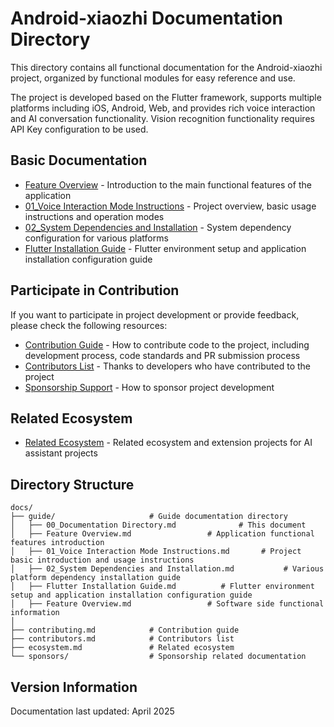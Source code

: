 # Android-xiaozhi Documentation Directory

This directory contains all functional documentation for the Android-xiaozhi project, organized by functional modules for easy reference and use.

The project is developed based on the Flutter framework, supports multiple platforms including iOS, Android, Web, and provides rich voice interaction and AI conversation functionality.
Vision recognition functionality requires API Key configuration to be used.

## Basic Documentation

- [Feature Overview](功能概览.md) - Introduction to the main functional features of the application
- [01_Voice Interaction Mode Instructions](01_语音交互模式说明.md) - Project overview, basic usage instructions and operation modes
- [02_System Dependencies and Installation](02_系统依赖及安装.md) - System dependency configuration for various platforms
- [Flutter Installation Guide](Flutter安装指南.md) - Flutter environment setup and application installation configuration guide

## Participate in Contribution

If you want to participate in project development or provide feedback, please check the following resources:

- [Contribution Guide](/contributing) - How to contribute code to the project, including development process, code standards and PR submission process
- [Contributors List](/contributors) - Thanks to developers who have contributed to the project
- [Sponsorship Support](/sponsors/) - How to sponsor project development

## Related Ecosystem

- [Related Ecosystem](/ecosystem) - Related ecosystem and extension projects for AI assistant projects

## Directory Structure

```
docs/
├── guide/                     # Guide documentation directory
│   ├── 00_Documentation Directory.md              # This document
│   ├── Feature Overview.md                 # Application functional features introduction
│   ├── 01_Voice Interaction Mode Instructions.md       # Project basic introduction and usage instructions
│   ├── 02_System Dependencies and Installation.md           # Various platform dependency installation guide
│   ├── Flutter Installation Guide.md          # Flutter environment setup and application installation configuration guide
│   ├── Feature Overview.md                 # Software side functional information
│
├── contributing.md            # Contribution guide
├── contributors.md            # Contributors list
├── ecosystem.md               # Related ecosystem
└── sponsors/                  # Sponsorship related documentation
```

## Version Information

Documentation last updated: April 2025
